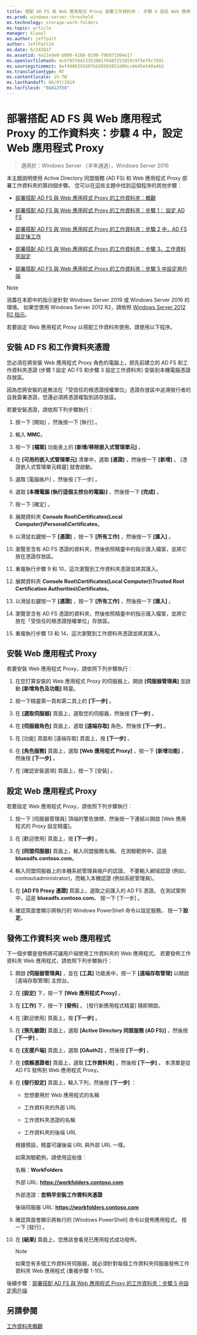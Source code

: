 ```yaml
---
title: 搭配 AD FS 與 Web 應用程式 Proxy 部署工作資料夾 - 步驟 4 設定 Web 應用程式 Proxy
ms.prod: windows-server-threshold
ms.technology: storage-work-folders
ms.topic: article
manager: klaasl
ms.author: jeffpatt
author: JeffPatt24
ms.date: 6/242017
ms.assetid: 4a11ede0-b000-4188-8190-790971504e17
ms.openlocfilehash: 4cbf85f8413353801f048f253859c9f3ef9c7691
ms.sourcegitcommit: 6ef4986391607bb28593852d06cc6645e548a4b3
ms.translationtype: MT
ms.contentlocale: zh-TW
ms.lasthandoff: 06/07/2019
ms.locfileid: "66812558"
---
```

# <a name="deploy-work-folders-with-ad-fs-and-web-application-proxy-step-4-set-up-web-application-proxy"></a>部署搭配 AD FS 與 Web 應用程式 Proxy 的工作資料夾：步驟 4 中，設定 Web 應用程式 Proxy

>適用於：Windows Server （半年通道），Windows Server 2016

本主題說明使用 Active Directory 同盟服務 (AD FS) 和 Web 應用程式 Proxy 部署工作資料夾的第四個步驟。 您可以在這些主題中找到這個程序的其他步驟︰  
  
-   [部署搭配 AD FS 與 Web 應用程式 Proxy 的工作資料夾：概觀](deploy-work-folders-adfs-overview.md)  
  
-   [部署搭配 AD FS 與 Web 應用程式 Proxy 的工作資料夾：步驟 1： 設定 AD FS](deploy-work-folders-adfs-step1.md)  
  
-   [部署搭配 AD FS 與 Web 應用程式 Proxy 的工作資料夾：步驟 2 中，AD FS 設定後工作](deploy-work-folders-adfs-step2.md)  
  
-   [部署搭配 AD FS 與 Web 應用程式 Proxy 的工作資料夾：步驟 3，工作資料夾設定](deploy-work-folders-adfs-step3.md)  
  
-   [部署搭配 AD FS 與 Web 應用程式 Proxy 的工作資料夾：步驟 5 中設定用戶端](deploy-work-folders-adfs-step5.md)  

> [!NOTE]
>   涵蓋在本節中的指示是針對 Windows Server 2019 或 Windows Server 2016 的環境。 如果您使用 Windows Server 2012 R2，請依照 [Windows Server 2012 R2 指示](https://technet.microsoft.com/library/dn747208(v=ws.11).aspx)。

若要設定 Web 應用程式 Proxy 以搭配工作資料夾使用，請使用以下程序。  
  
## <a name="install-the-ad-fs-and-work-folder-certificates"></a>安裝 AD FS 和工作資料夾憑證  
您必須在將安裝 Web 應用程式 Proxy 角色的電腦上，把先前建立的 AD FS 和工作資料夾憑證 (步驟 1 設定 AD FS 和步驟 3 設定工作資料夾) 安裝到本機電腦憑證存放區。  
  
因為您將安裝的是無法在「受信任的根憑證授權單位」憑證存放區中追溯發行者的自我簽署憑證，您還必須將憑證複製到該存放區。  
  
若要安裝憑證，請依照下列步驟執行：  
  
1.  按一下 [開始]  ，然後按一下 [執行]  。  
  
2.  輸入 **MMC**。  
  
3.  按一下 **[檔案]** 功能表上的 **[新增/移除嵌入式管理單元]** 。  
  
4.  在 **\[可用的嵌入式管理單元\]** 清單中，選取 **\[憑證\]** ，然後按一下 **\[新增\]** 。 \[憑證嵌入式管理單元精靈\] 就會啟動。  
  
5.  選取 [電腦帳戶]  ，然後按 [下一步]  。  
  
6.  選取 **\[本機電腦 (執行這個主控台的電腦)\]** ，然後按一下 **\[完成\]** 。  
  
7.  按一下 [確定]  。  
  
8.  展開資料夾 **Console Root\Certificates\(Local Computer)\Personal\Certificates**。  
  
9. 以滑鼠右鍵按一下 **\[憑證\]** ，按一下 **\[所有工作\]** ，然後按一下 **\[匯入\]** 。  
  
10. 瀏覽至含有 AD FS 憑證的資料夾，然後依照精靈中的指示匯入檔案，並將它放在憑證存放區。  
  
11. 重複執行步驟 9 和 10，這次瀏覽到工作資料夾憑證並將其匯入。  
  
12. 展開資料夾 **Console Root\Certificates\(Local Computer)\Trusted Root Certification Authorities\Certificates**。  
  
13. 以滑鼠右鍵按一下 **\[憑證\]** ，按一下 **\[所有工作\]** ，然後按一下 **\[匯入\]** 。  
  
14. 瀏覽至含有 AD FS 憑證的資料夾，然後依照精靈中的指示匯入檔案，並將它放在「受信任的根憑證授權單位」存放區。  
  
15. 重複執行步驟 13 和 14，這次瀏覽到工作資料夾憑證並將其匯入。  
  
## <a name="install-web-application-proxy"></a>安裝 Web 應用程式 Proxy  
若要安裝 Web 應用程式 Proxy，請依照下列步驟執行︰  
  
1.  在您打算安裝的 Web 應用程式 Proxy 的伺服器上，開啟 **\[伺服器管理員\]** 並啟動 **\[新增角色及功能\]** 精靈。  
  
2.  按一下精靈第一頁和第二頁上的 **\[下一步\]** 。  
  
3.  在 **\[選取伺服器\]** 頁面上，選取您的伺服器，然後按 **\[下一步\]** 。  
  
4.  在 **\[伺服器角色\]** 頁面上，選取 **\[遠端存取\]** 角色，然後按 **\[下一步\]** 。  
  
5.  在 \[功能\] 頁面和 \[遠端存取\] 頁面上，按 **\[下一步\]** 。  
  
6.  在 **\[角色服務\]** 頁面上，選取 **\[Web 應用程式 Proxy\]** ，按一下 **\[新增功能\]** ，然後按 **\[下一步\]** 。

7.  在 [確認安裝選項]  頁面上，按一下 [安裝]  。  
  
## <a name="configure-web-application-proxy"></a>設定 Web 應用程式 Proxy  
若要設定 Web 應用程式 Proxy，請依照下列步驟執行︰  
  
1.  按一下 \[伺服器管理員\] 頂端的警告旗標，然後按一下連結以開啟 \[Web 應用程式的 Proxy 設定精靈\]。  
  
2.  在 \[歡迎使用\] 頁面上，按 **\[下一步\]** 。  
  
3.  在 **\[同盟伺服器\]** 頁面上，輸入同盟服務名稱。 在測驗範例中，這是 **blueadfs.contoso.com**。  
  
4.  輸入同盟伺服器上的本機系統管理員帳戶的認證。 不要輸入網域認證 (例如，contoso\administrator)，而輸入本機認證 (例如系統管理員)。  
  
5.  在 **\[AD FS Proxy 憑證\]** 頁面上，選取之前匯入的 AD FS 憑證。 在測試案例中，這是 **blueadfs.contoso.com**。 按一下 [下一步]  。  
  
6.  確認頁面會顯示將執行的 Windows PowerShell 命令以設定服務。 按一下**設定**。  
  
## <a name="publish-the-work-folders-web-application"></a>發佈工作資料夾 web 應用程式  
下一個步驟是發佈將可讓用戶端使用工作資料夾的 Web 應用程式。 若要發佈工作資料夾 Web 應用程式，請依照下列步驟執行︰  
  
1. 開啟 **\[伺服器管理員\]** ，並在 **\[工具\]** 功能表中，按一下 **\[遠端存取管理\]** 以開啟 \[遠端存取管理\] 主控台。  
  
2. 在 **\[設定\]** 下，按一下 **\[Web 應用程式 Proxy\]** 。  
  
3. 在 **\[工作\]** 下，按一下 **\[發佈\]** 。 \[發行新應用程式精靈\] 隨即開啟。  
  
4. 在 \[歡迎使用\] 頁面上，按 **\[下一步\]** 。  
  
5. 在 **\[預先驗證\]** 頁面上，選取 **\[Active Directory 同盟服務 (AD FS)\]** ，然後按 **\[下一步\]** 。  
  
6. 在 **\[支援戶端\]** 頁面上，選取 **\[OAuth2\]** ，然後按 **\[下一步\]** 。

7. 在 **\[信賴憑證者\]** 頁面上，選取 **\[工作資料夾\]** ，然後按 **\[下一步\]** 。 本清單是從 AD FS 發佈到 Web 應用程式 Proxy。  
  
8. 在 **\[發行設定\]** 頁面上，輸入下列，然後按 **\[下一步\]** ：  
  
   -   您想要用於 Web 應用程式的名稱  
  
   -   工作資料夾的外部 URL  
  
   -   工作資料夾憑證的名稱  
  
   -   工作資料夾的後端 URL  
  
   根據預設，精靈可讓後端 URL 與外部 URL 一樣。  
  
   如需測驗範例，請使用這些值︰  
  
   名稱：**WorkFolders**  
  
   外部 URL: **https://workfolders.contoso.com**  
  
   外部憑證：**您稍早安裝工作資料夾憑證**  
  
   後端伺服器 URL: **https://workfolders.contoso.com**  
  
9. 確認頁面會顯示將執行的 \[Windows PowerShell\] 命令以發佈應用程式。 按一下 [發行]  。  
  
10. 在 **\[結果\]** 頁面上，您應該會看見已應用程式成功發佈。
    >[!NOTE]
    > 如果您有多個工作資料夾伺服器，就必須針對每個工作資料夾伺服器發佈工作資料夾 Web 應用程式 (重複步驟 1-10)。  
  
後續步驟：[部署搭配 AD FS 與 Web 應用程式 Proxy 的工作資料夾：步驟 5 中設定用戶端](deploy-work-folders-adfs-step5.md)  
  
## <a name="see-also"></a>另請參閱  
[工作資料夾概觀](Work-Folders-Overview.md)  
  

